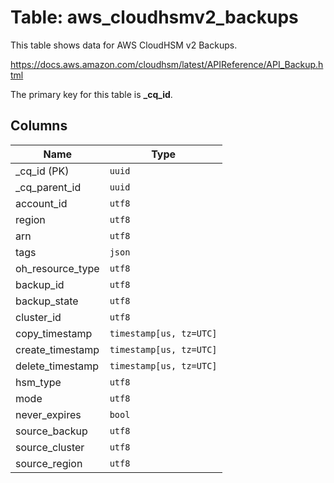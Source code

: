 # Table: aws_cloudhsmv2_backups

This table shows data for AWS CloudHSM v2 Backups.

https://docs.aws.amazon.com/cloudhsm/latest/APIReference/API_Backup.html

The primary key for this table is **_cq_id**.

## Columns

| Name          | Type          |
| ------------- | ------------- |
|_cq_id (PK)|`uuid`|
|_cq_parent_id|`uuid`|
|account_id|`utf8`|
|region|`utf8`|
|arn|`utf8`|
|tags|`json`|
|oh_resource_type|`utf8`|
|backup_id|`utf8`|
|backup_state|`utf8`|
|cluster_id|`utf8`|
|copy_timestamp|`timestamp[us, tz=UTC]`|
|create_timestamp|`timestamp[us, tz=UTC]`|
|delete_timestamp|`timestamp[us, tz=UTC]`|
|hsm_type|`utf8`|
|mode|`utf8`|
|never_expires|`bool`|
|source_backup|`utf8`|
|source_cluster|`utf8`|
|source_region|`utf8`|
